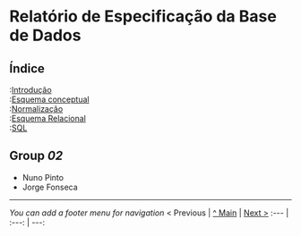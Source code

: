 # Relatório de Especificação da Base de Dados

## Índice

:[Introdução](rebd01.md)  
:[Esquema conceptual](rebd02.md)  
:[Normalização](rebd03.md)  
:[Esquema Relacional](rebd04.md)  
:[SQL](rebd05.md)  
 

## Group _02_

* Nuno Pinto
* Jorge Fonseca

---
_You can add a footer menu for navigation_ 
< Previous | [^ Main](/../../) | [Next >](rebd01.md)
:--- | :---: | ---: 
